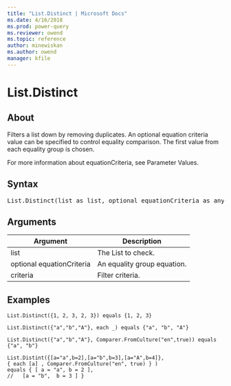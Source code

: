 ```yaml
---
title: "List.Distinct | Microsoft Docs"
ms.date: 4/16/2018
ms.prod: power-query
ms.reviewer: owend
ms.topic: reference
author: minewiskan
ms.author: owend
manager: kfile
---
```

# List.Distinct

  
## About  
Filters a list down by removing duplicates. An optional equation criteria value can be specified to control equality comparison.  The first value from each equality group is chosen.  
  
For more information about equationCriteria, see Parameter Values.  
  
## Syntax

<pre>
List.Distinct(list as list, optional equationCriteria as any, criteria as any) as list  
</pre>
  
## Arguments  
  
|Argument|Description|  
|------------|---------------|  
|list|The List to check.|  
|optional equationCriteria|An equality group equation.|  
|criteria|Filter criteria.|  
  
## Examples  
  
```powerquery-m
List.Distinct({1, 2, 3, 2, 3}) equals {1, 2, 3}  
```  
  
```powerquery-m
List.Distinct({"a","b","A"}, each _) equals {"a", "b", "A"}  
```  
  
```powerquery-m
List.Distinct({"a","b","A"}, Comparer.FromCulture("en",true)) equals {"a", "b"}  
```  
  
```powerquery-m
List.Distint({[a="a",b=2],[a="b",b=3],[a="A",b=4]},   
{ each [a] , Comparer.FromCulture("en", true) } )   
equals { [ a = "a", b = 2 ],   
//   [a = "b",  b = 3 ] }  
```  
